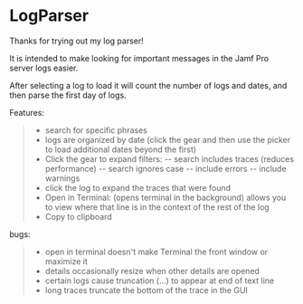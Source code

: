 # LogParser

Thanks for trying out my log parser!

It is intended to make looking for important messages in the Jamf Pro server logs easier.

After selecting a log to load it will count the number of logs and dates, and then parse the first day of logs.

Features:
> - search for specific phrases
> - logs are organized by date (click the gear and then use the picker to load additional dates beyond the first)
> - Click the gear to expand filters:
-- search includes traces (reduces performance)
-- search ignores case
-- include errors
-- include warnings
> - click the log to expand the traces that were found
> - Open in Terminal: (opens terminal in the background) allows you to view where that line is in the context of the rest of the log
> - Copy to clipboard

bugs:
> - open in terminal doesn't make Terminal the front window or maximize it
> - details occasionally resize when other details are opened
> - certain logs cause truncation (...) to appear at end of text line
> - long traces truncate the bottom of the trace in the GUI
